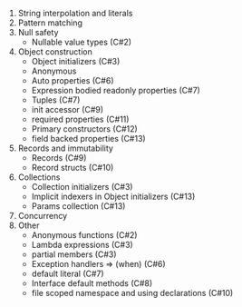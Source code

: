 1. String interpolation and literals
2. Pattern matching
3. Null safety
   - Nullable value types (C#2)
4. Object construction
   - Object initializers (C#3)
   - Anonymous
   - Auto properties (C#6)
   - Expression bodied readonly properties (C#7)
   - Tuples (C#7)
   - init accessor (C#9)
   - required properties (C#11)
   - Primary constructors (C#12)
   - field backed properties (C#13)
5. Records and immutability
   - Records (C#9)
   - Record structs (C#10)
6. Collections
    - Collection initializers (C#3)
    - Implicit indexers in Object initializers (C#13)
    - Params collection (C#13)
7. Concurrency
8. Other
    - Anonymous functions (C#2)
    - Lambda expressions (C#3)
    - partial members (C#3)
    - Exception handlers => (when) (C#6)
    - default literal (C#7)
    - Interface default methods (C#8)
    - file scoped namespace and using declarations (C#10)